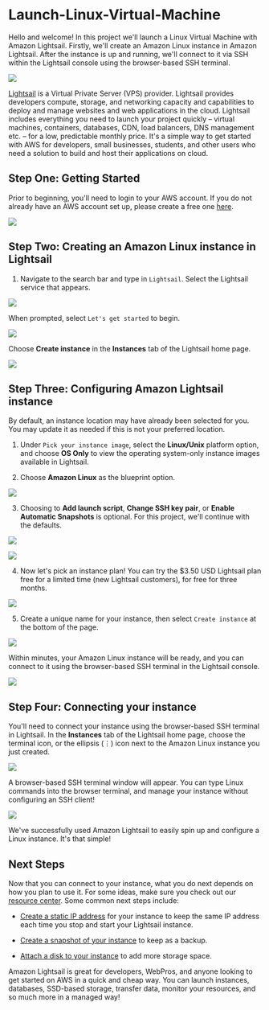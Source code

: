 # Launch-Linux-Virtual-Machine

Hello and welcome! In this project we'll launch a Linux Virtual Machine with Amazon Lightsail. Firstly, we'll create an Amazon Linux instance in Amazon Lightsail. After the instance is up and running, we'll connect to it via SSH within the Lightsail console using the browser-based SSH terminal.

![](./og-amazon-lightsail.webp)

[Lightsail](https://aws.amazon.com/lightsail/?p=gsrc&c=ho_lvm) is a Virtual Private Server (VPS) provider. Lightsail provides developers compute, storage, and networking capacity and capabilities to deploy and manage websites and web applications in the cloud. Lightsail includes everything you need to launch your project quickly – virtual machines, containers, databases, CDN, load balancers, DNS management etc. – for a low, predictable monthly price. It's a simple way to get started with AWS for developers, small businesses, students, and other users who need a solution to build and host their applications on cloud.

## Step One: Getting Started

Prior to beginning, you'll need to login to your AWS account. If you do not already have an AWS account set up, please create a free one [here](https://portal.aws.amazon.com/gp/aws/developer/registration/index.html).

![](./1.png)

## Step Two: Creating an Amazon Linux instance in Lightsail

1. Navigate to the search bar and type in `Lightsail`. Select the Lightsail service that appears.

![](2.png)

When prompted, select `Let's get started` to begin.

![](./3.png)

Choose **Create instance** in the **Instances** tab of the Lightsail home page.

![](4.png)

## Step Three: Configuring Amazon Lightsail instance

By default, an instance location may have already been selected for you. You may update it as needed if this is not your preferred location.

1. Under `Pick your instance image`, select the **Linux/Unix** platform option, and choose **OS Only** to view the operating system-only instance images available in Lightsail.

2. Choose **Amazon Linux** as the blueprint option.

![](5.png)

3. Choosing to **Add launch script**, **Change SSH key pair**, or **Enable Automatic Snapshots** is optional. For this project, we'll continue with the defaults.

![](./6.png)

![](7.png)

4. Now let's pick an instance plan! You can try the $3.50 USD Lightsail plan free for a limited time (new Lightsail customers), for free for three months.

![](8.png)

5. Create a unique name for your instance, then select `Create instance` at the bottom of the page. 

![](./9.png)

Within minutes, your Amazon Linux instance will be ready, and you can connect to it using the browser-based SSH terminal in the Lightsail console.

![](10.png)

## Step Four: Connecting your instance

You'll need to connect your instance using the browser-based SSH terminal in Lightsail. In the **Instances** tab of the Lightsail home page, choose the terminal icon, or the ellipsis (⋮) icon next to the Amazon Linux instance you just created.

![](./11.png)

A browser-based SSH terminal window will appear. You can type Linux commands into the browser terminal, and manage your instance without configuring an SSH client!

![](./12.png)

We've successfully used Amazon Lightsail to easily spin up and configure a Linux instance. It's that simple!

## Next Steps

Now that you can connect to your instance, what you do next depends on how you plan to use it. For some ideas, make sure you check out our [resource center](https://aws.amazon.com/lightsail/resources/). Some common next steps include:

- [Create a static IP address](https://lightsail.aws.amazon.com/ls/docs/en_us/articles/lightsail-create-static-ip) for your instance to keep the same IP address each time you stop and start your Lightsail instance.

- [Create a snapshot of your instance](https://lightsail.aws.amazon.com/ls/docs/en_us/articles/lightsail-how-to-create-a-snapshot-of-your-instance) to keep as a backup.

- [Attach a disk to your instance](https://lightsail.aws.amazon.com/ls/docs/en_us/articles/create-and-attach-additional-block-storage-disks-linux-unix) to add more storage space.

Amazon Lightsail is great for developers, WebPros, and anyone looking to get started on AWS in a quick and cheap way. You can launch instances, databases, SSD-based storage, transfer data, monitor your resources, and so much more in a managed way!